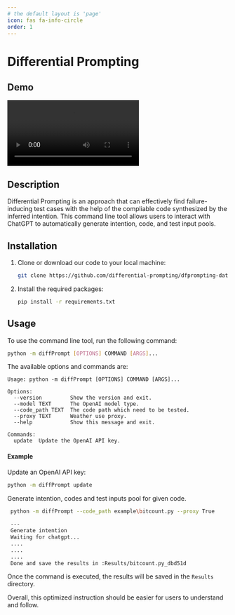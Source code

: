 ```yaml
---
# the default layout is 'page'
icon: fas fa-info-circle
order: 1
---
```


# Differential Prompting

## Demo

<video src="https://github.com/differential-prompting/differential-prompting.github.io/blob/main/Data/demo.mp4"></video>

## Description

Differential Prompting is an approach that can effectively find failure-inducing test cases with the help of the compliable code synthesized by the inferred intention. This command line tool allows users to interact with ChatGPT to automatically generate intention, code, and test input pools.

## Installation

1. Clone or download our code to your local machine:

   ```bash
   git clone https://github.com/differential-prompting/dfprompting-database
   ```

2. Install the required packages:

   ```bash
   pip install -r requirements.txt
   ```

## Usage

To use the command line tool, run the following command:

```bash
python -m diffPrompt [OPTIONS] COMMAND [ARGS]...
```

The available options and commands are:

```
Usage: python -m diffPrompt [OPTIONS] COMMAND [ARGS]...

Options:
  --version         Show the version and exit.
  --model TEXT      The OpenAI model type.
  --code_path TEXT  The code path which need to be tested.
  --proxy TEXT      Weather use proxy.
  --help            Show this message and exit.

Commands:
  update  Update the OpenAI API key.
```

#### Example

Update an OpenAI API key:

```bash
python -m diffPrompt update
```

Generate intention, codes and test inputs pool for given code.

```bash
 python -m diffPrompt --code_path example\bitcount.py --proxy True 
 
 ---
 Generate intention
 Waiting for chatgpt...
 ....
 ....
 ....
 Done and save the results in :Results/bitcount.py_dbd51d 
```

Once the command is executed, the results will be saved in the `Results` directory.

Overall, this optimized instruction should be easier for users to understand and follow.
